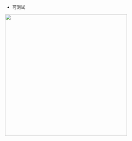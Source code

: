 - 可测试

<img width="400px" src="https://user-gold-cdn.xitu.io/2019/8/16/16c9a5ff5fd1144d?imageView2/0/w/1280/h/960/format/webp/ignore-error/1" />